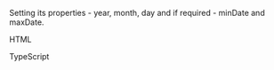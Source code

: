 Setting its properties - year, month, day and if required - minDate and maxDate.

HTML
<snippet id='creating-datepicker-html'/>

TypeScript
<snippet id='date-picker-configure-code'/>